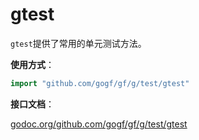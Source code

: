 # gtest

`gtest`提供了常用的单元测试方法。

**使用方式**：
```go
import "github.com/gogf/gf/g/test/gtest"
```

**接口文档**： 

[godoc.org/github.com/gogf/gf/g/test/gtest](https://godoc.org/github.com/gogf/gf/g/test/gtest)


